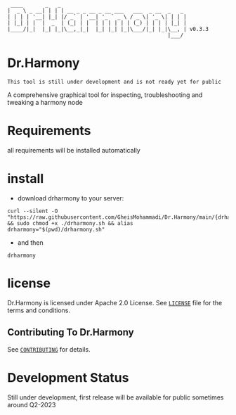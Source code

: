 ```
 ____       _   _                                        
|  _ \ _ __| | | | __ _ _ __ _ __ ___   ___  _ __  _   _ 
| | | | '__| |_| |/ _` | '__| '_ ` _ \ / _ \| '_ \| | | |
| |_| | |  |  _  | (_| | |  | | | | | | (_) | | | | |_| |
|____/|_|  |_| |_|\__,_|_|  |_| |_| |_|\___/|_| |_|\__, | v0.3.3
                                                   |___/ 
```
# Dr.Harmony
`
This tool is still under development and is not ready yet for public
`

A comprehensive graphical tool for inspecting, troubleshooting and tweaking a harmony node


# Requirements
all requirements will be installed automatically


# install
- download drharmony to your server:

```
curl --silent -O "https://raw.githubusercontent.com/GheisMohammadi/Dr.Harmony/main/{drharmony.sh,drharmony.v}" && sudo chmod +x ./drharmony.sh && alias drharmony="$(pwd)/drharmony.sh"
```

- and then

```
drharmony
```


# license
Dr.Harmony is licensed under Apache 2.0 License. See [`LICENSE`](https://www.apache.org/licenses/LICENSE-2.0) file for
the terms and conditions.


## Contributing To Dr.Harmony

See [`CONTRIBUTING`](CONTRIBUTING.md) for details.


# Development Status
Still under development, first release will be available for public sometimes around Q2-2023